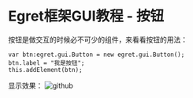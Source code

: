 Egret框架GUI教程 - 按钮
===============

按钮是做交互的时候必不可少的组件，来看看按钮的用法：

```
var btn:egret.gui.Button = new egret.gui.Button();
btn.label = "我是按钮";
this.addElement(btn);
```

显示效果：
![github](https://raw.githubusercontent.com/NeoGuo/html5-documents/master/egret-gui/images/button1.png "Egret")

